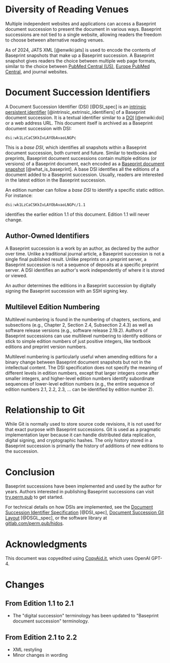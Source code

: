 # Diversity of Reading Venues

Multiple independent websites and applications can access a Baseprint document succession
to present the document in various ways.
Baseprint successions are not tied to a single website,
allowing readers the freedom to choose between alternative reading venues.

As of 2024, JATS XML [@enwiki:jats] is used to encode the contents of Baseprint
snapshots that make up a Baseprint succession.
A Baseprint snapshot gives readers the choice
between multiple web page formats,
similar to the choice between
[PubMed Central (US)](https://pubmed.ncbi.nlm.nih.gov),
[Europe PubMed Central](https://europepmc.org), and journal websites.


<!-- copybreak off -->

# Document Succession Identifiers

A Document Succession Identifier (DSI) [@DSI_spec]
is an [intrinsic persistent identifier](
https://www.softwareheritage.org/2020/07/09/intrinsic-vs-extrinsic-identifiers/
) [@intrinsic_extrinsic_identifiers] of a Baseprint document succession.
It is a textual identifier similar to a
[DOI](https://en.wikipedia.org/w/index.php?title=Digital_object_identifier) [@enwiki:doi]
or a web address URL.
This document itself is archived as a Baseprint document succession with DSI:
```
dsi:wk1LzCaCSKkIvLAYObAvaoLNGPc
```

This is a *base DSI*, which identifies all snapshots within a Baseprint document succession,
both current and future.
Similar to textbooks and preprints,
Baseprint document successions contain multiple editions (or versions) of a Baseprint document,
each encoded as a
[Baseprint document snapshot](https://baseprints.singlesource.pub) [@what_is_baseprint].
A base DSI identifies all the editions of a document added to a Baseprint succession.
Usually, readers are interested in the latest edition in the Baseprint succession.

An edition number can follow a *base DSI* to identify a specific static edition.
For instance:
```
dsi:wk1LzCaCSKkIvLAYObAvaoLNGPc/1.1
```
identifies the earlier edition 1.1 of this document. Edition 1.1 will never change.


## Author-Owned Identifiers

A Baseprint succession is a work by an author, as declared by the author over time.
Unlike a traditional journal article, a Baseprint succession is not a single
final published result.
Unlike preprints on a preprint server,
a Baseprint succession is not a sequence of deposits at a specific preprint server.
A DSI identifies an author's work independently of where it is stored or viewed.

An author determines the editions in a Baseprint succession by digitally
signing the Baseprint succession with an SSH signing key.


## Multilevel Edition Numbering

Multilevel numbering is found in the numbering of
chapters, sections, and subsections (e.g., Chapter 2, Section 2.4, Subsection 2.4.3)
as well as software release versions (e.g., software release
2.19.2).
Authors of Baseprint successions can use multilevel numbering to identify editions
or stick to simple edition numbers of just positive integers,
like textbook editions and preprint version numbers.

Multilevel numbering is particularly useful when amending editions for a binary change
between Baseprint document snapshots but not in the intellectual content.
The DSI specification does not specify the meaning of different levels
in edition numbers, except that larger integers come after smaller integers, and
higher-level edition numbers identify subordinate sequences of lower-level edition numbers
(e.g., the entire sequence of edition numbers 2.1, 2.2, 2.3, ... can be identified by
edition number 2).

# Relationship to Git

While Git is normally used to store source code revisions,
it is not used for that exact purpose with Baseprint successions.
Git is used as a pragmatic implementation layer because it can handle distributed
data replication, digital signing, and cryptographic hashes.
The only history stored in a Baseprint succession is primarily the history of additions of
new editions to the succession.


# Conclusion

Baseprint successions have been implemented and used by the author for years.
Authors interested in publishing Baseprint successions can visit
[try.perm.pub](https://try.perm.pub/) to get started.

For technical details on how DSIs are implemented, see the [Document Succession
Identifier Specification](https://perm.pub/1wFGhvmv8XZfPx0O5Hya2e9AyXo) [@DSI_spec],
[Document Succession Git Layout](https://perm.pub/) [@DSGL_spec],
or the software library at
[gitlab.com/perm.pub/hidos](https://gitlab.com/perm.pub/hidos).


# Acknowledgments

This document was copyedited using
[CopyAid.it](https://copyaid.it), which uses OpenAI GPT-4.


# Changes

## From Edition 1.1 to 2.1

* The "digital succession" terminology has been updated to "Baseprint document succession"
  terminology.

## From Edition 2.1 to 2.2

* XML restyling
* Minor changes in wording

